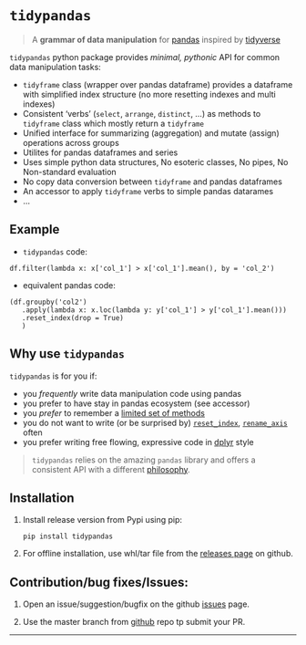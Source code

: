 # `tidypandas`

> A **grammar of data manipulation** for
> [pandas](https://pandas.pydata.org/docs/index.html) inspired by
> [tidyverse](https://tidyverse.tidyverse.org/)

`tidypandas` python package provides *minimal, pythonic* API for common
data manipulation tasks:

-   `tidyframe` class (wrapper over pandas dataframe) provides a
    dataframe with simplified index structure (no more resetting indexes
    and multi indexes)
-   Consistent ‘verbs’ (`select`, `arrange`, `distinct`, …) as methods
    to `tidyframe` class which mostly return a `tidyframe`
-   Unified interface for summarizing (aggregation) and mutate (assign)
    operations across groups
-   Utilites for pandas dataframes and series
-   Uses simple python data structures, No esoteric classes, No pipes,
    No Non-standard evaluation
-   No copy data conversion between `tidyframe` and pandas dataframes
-   An accessor to apply `tidyframe` verbs to simple pandas datarames
-   …

## Example

-   `tidypandas` code:

<!-- -->

    df.filter(lambda x: x['col_1'] > x['col_1'].mean(), by = 'col_2')

-   equivalent pandas code:

<!-- -->

    (df.groupby('col2')
       .apply(lambda x: x.loc(lambda y: y['col_1'] > y['col_1'].mean()))
       .reset_index(drop = True)
       )

## Why use `tidypandas`

`tidypandas` is for you if:

-   you *frequently* write data manipulation code using pandas
-   you prefer to have stay in pandas ecosystem (see accessor)
-   you *prefer* to remember a [limited set of
    methods](https://medium.com/dunder-data/minimally-sufficient-pandas-a8e67f2a2428)
-   you do not want to write (or be surprised by)
    [`reset_index`](https://pandas.pydata.org/docs/reference/api/pandas.DataFrame.reset_index.html),
    [`rename_axis`](https://pandas.pydata.org/docs/reference/api/pandas.DataFrame.rename_axis.html)
    often
-   you prefer writing free flowing, expressive code in
    [dplyr](https://dplyr.tidyverse.org/) style

> `tidypandas` relies on the amazing `pandas` library and offers a
> consistent API with a different
> [philosophy](https://tidyverse.tidyverse.org/articles/manifesto.html).

## Installation

1.  Install release version from Pypi using pip:

        pip install tidypandas

2.  For offline installation, use whl/tar file from the [releases
    page](https://github.com/talegari/tidypandas/releases) on github.

## Contribution/bug fixes/Issues:

1.  Open an issue/suggestion/bugfix on the github
    [issues](https://github.com/talegari/tidypandas/issues) page.

2.  Use the master branch from
    [github](https://github.com/talegari/tidypandas) repo tp submit your
    PR.

------------------------------------------------------------------------
